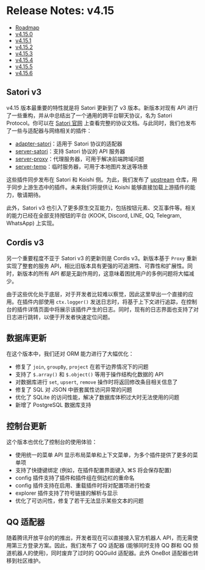 # Release Notes: v4.15

- [Roadmap](https://github.com/koishijs/koishi/issues/1208)
- [v4.15.0](https://github.com/koishijs/koishi/releases/tag/4.15.0)
- [v4.15.1](https://github.com/koishijs/koishi/releases/tag/4.15.1)
- [v4.15.2](https://github.com/koishijs/koishi/releases/tag/4.15.2)
- [v4.15.3](https://github.com/koishijs/koishi/releases/tag/4.15.3)
- [v4.15.4](https://github.com/koishijs/koishi/releases/tag/4.15.4)
- [v4.15.5](https://github.com/koishijs/koishi/releases/tag/4.15.5)
- [v4.15.6](https://github.com/koishijs/koishi/releases/tag/4.15.6)

## Satori v3

v4.15 版本最重要的特性就是将 Satori 更新到了 v3 版本。新版本对现有 API 进行了一些重构，并从中总结出了一个通用的跨平台聊天协议，名为 Satori Protocol。你可以在 [Satori 官网](https://satori.chat/) 上查看完整的协议文档。与此同时，我们也发布了一些与适配器与网络相关的插件：

- [adapter-satori](../plugins/adapter/satori.md)：适用于 Satori 协议的适配器
- [server-satori](../plugins/develop/server-satori.md)：支持 Satori 协议的 API 服务器
- [server-proxy](../plugins/develop/server-proxy.md)：代理服务器，可用于解决前端跨域问题
- [server-temp](../plugins/develop/server-temp.md)：临时服务器，可用于本地图片发送等场景

这些插件同步发布在 Satori 和 Koishi 侧。为此，我们发布了 [upstream](https://github.com/koishijs/upstream) 仓库，用于同步上游生态中的插件。未来我们将提供让 Koishi 能够直接加载上游插件的能力，敬请期待。

此外，Satori v3 也引入了更多原生交互能力，包括按钮元素、交互事件等。相关的能力已经在全部支持按钮的平台 (KOOK, Discord, LINE, QQ, Telegram, WhatsApp) 上实现。

## Cordis v3

另一个重要程度不亚于 Satori v3 的更新则是 Cordis v3。新版本基于 `Proxy` 重新实现了整套的服务 API，相比旧版本具有更强的可追溯性、可靠性和扩展性。同时，新版本的所有 API 都是无副作用的，这意味着困扰用户的多例问题将大幅减少。

由于这些优化处于底层，对于开发者比较难以察觉，因此这里举出一个直接的应用。在插件内部使用 `ctx.logger()` 发送日志时，将基于上下文进行追踪，在控制台的插件详情页面中将展示该插件产生的日志。同时，现有的日志界面也支持了对日志进行跳转，以便于开发者快速定位问题。

## 数据库更新

在这个版本中，我们还对 ORM 能力进行了大幅优化：

- 修复了 `join`, `groupBy`, `project` 在若干边界情况下的问题
- 支持了 `$.array()` 和 `$.object()` 等用于操作结构化数据的 API
- 对数据库进行 `set`, `upsert`, `remove` 操作时将返回修改条目相关信息了
- 修复了 SQL 对 JSON 中嵌套属性访问异常的问题
- 优化了 SQLite 的访问性能，解决了数据库体积过大时无法使用的问题
- 新增了 PostgreSQL 数据库支持

## 控制台更新

这个版本也优化了控制台的使用体验：

- 使用统一的菜单 API 显示布局菜单和上下文菜单，为多个插件提供了更多的菜单项
- 支持了快捷键绑定 (例如，在插件配置界面键入 ⌘S 将会保存配置)
- config 插件支持了插件和插件组在侧边栏的重命名
- config 插件支持在启用、重载插件时将对配置项进行检查
- explorer 插件支持了符号链接的解析与显示
- 优化了可访问性，修复了若干无法显示某些文本的问题

## QQ 适配器

随着腾讯开放平台的的推出，开发者现在可以直接接入官方机器人 API，而无需使用第三方登录方案。因此，我们发布了 QQ 适配器 (能够同时支持 QQ 群和 QQ 频道机器人的使用)，同时废弃了过时的 QQGuild 适配器。此外 OneBot 适配器也转移到社区维护。
